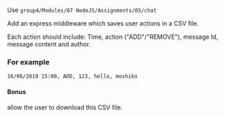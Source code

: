 <p>Use <code>group4/Modules/07 NodeJS/Assignments/05/chat</code></p>
<p>Add an express middleware which saves user actions in a CSV file.</p>
<p>Each action should include: Time, action ("ADD"/"REMOVE"), message Id, message content and author.</p>

<h3>For example</h3>
<p><code>16/06/2019 15:00, ADD, 123, hello, moshiko</code></p>

<h4>Bonus</h4>
<p>allow the user to download this CSV file.</p>
